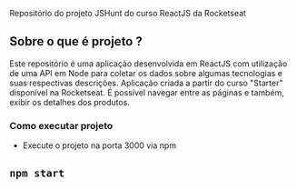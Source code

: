 Repositório do projeto JSHunt do curso ReactJS da Rocketseat 

## Sobre o que é projeto ?

Este repositório é uma aplicação desenvolvida em ReactJS com utilização de uma API em Node para coletar os dados sobre algumas tecnologias e suas respectivas descrições. Aplicação criada a partir do curso "Starter" disponível na Rocketseat.
É possível navegar entre as páginas e também, exibir os detalhes dos produtos.

### Como executar projeto

* Execute o projeto na porta 3000 via npm

## `npm start`


